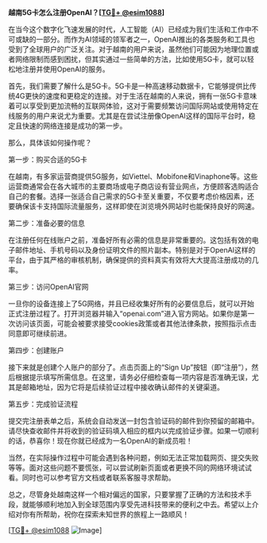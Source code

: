 **越南5G卡怎么注册OpenAI？[[TG💪+ @esim1088](https://t.me/s/esim1088)]**

在当今这个数字化飞速发展的时代，人工智能（AI）已经成为我们生活和工作中不可或缺的一部分。而作为AI领域的领军者之一，OpenAI推出的各类服务和工具也受到了全球用户的广泛关注。对于越南的用户来说，虽然他们可能因为地理位置或者网络限制而感到困扰，但其实通过一些简单的方法，比如使用5G卡，就可以轻松地注册并使用OpenAI的服务。

首先，我们需要了解什么是5G卡。5G卡是一种高速移动数据卡，它能够提供比传统4G更快的速度和更稳定的连接。对于生活在越南的人来说，拥有一张5G卡意味着可以享受到更加流畅的互联网体验，这对于需要频繁访问国际网站或使用特定在线服务的用户来说尤为重要。尤其是在尝试注册像OpenAI这样的国际平台时，稳定且快速的网络连接是成功的第一步。

那么，具体该如何操作呢？

第一步：购买合适的5G卡

在越南，有多家运营商提供5G服务，如Viettel、Mobifone和Vinaphone等。这些运营商通常会在各大城市的主要商场或电子商店设有营业网点，方便顾客选购适合自己的套餐。选择一张适合自己需求的5G卡至关重要，不仅要考虑价格因素，还要确保该卡支持国际流量服务，这样即使在浏览境外网站时也能保持良好的网速。

第二步：准备必要的信息

在注册任何在线账户之前，准备好所有必需的信息是非常重要的。这包括有效的电子邮件地址、手机号码以及身份证明文件的照片副本。特别是对于OpenAI这样的平台，由于其严格的审核机制，确保提供的资料真实有效将大大提高注册成功的几率。

第三步：访问OpenAI官网

一旦你的设备连接上了5G网络，并且已经收集好所有的必要信息后，就可以开始正式注册过程了。打开浏览器并输入“openai.com”进入官方网站。如果你是第一次访问该页面，可能会被要求接受cookies政策或者其他法律条款，按照指示点击同意即可继续前进。

第四步：创建账户

接下来就是创建个人账户的部分了。点击页面上的“Sign Up”按钮（即“注册”），然后根据提示填写所需信息。在这里，请务必仔细检查每一项内容是否准确无误，尤其是邮箱地址，因为它将是后续验证过程中接收确认邮件的关键渠道。

第五步：完成验证流程

提交完注册表单之后，系统会自动发送一封包含验证码的邮件到你预留的邮箱中。请尽快查收邮件并将收到的验证码填入相应的框内以完成验证步骤。如果一切顺利的话，恭喜你！现在你就已经成为一名OpenAI的新成员啦！

当然，在实际操作过程中可能会遇到各种问题，例如无法正常加载网页、提交失败等等。面对这些问题不要慌张，可以尝试刷新页面或者更换不同的网络环境试试看。同时也可以参考官方文档或者联系客服寻求帮助。

总之，尽管身处越南这样一个相对偏远的国家，只要掌握了正确的方法和技术手段，就能够顺利地加入到全球范围内享受先进科技带来的便利之中去。希望以上介绍对你有所帮助，祝你在探索未知世界的旅程上一路顺风！

[[TG💪+ @esim1088](https://t.me/s/esim1088) ![Image](https://i.postimg.cc/4NQfJmqS/Snipaste-2025-05-13-00-14-12.png)]